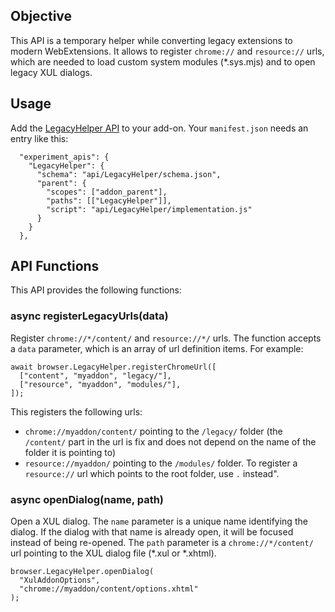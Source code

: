 ## Objective

This API is a temporary helper while converting legacy extensions to modern WebExtensions. It allows to register `chrome://` and `resource://` urls, which are needed to load custom system modules (*.sys.mjs) and to open legacy XUL dialogs.

## Usage

Add the [LegacyHelper API](https://github.com/thunderbird/webext-support/tree/master/experiments/LegacyHelper) to your add-on. Your `manifest.json` needs an entry like this:

```
  "experiment_apis": {
    "LegacyHelper": {
      "schema": "api/LegacyHelper/schema.json",
      "parent": {
        "scopes": ["addon_parent"],
        "paths": [["LegacyHelper"]],
        "script": "api/LegacyHelper/implementation.js"
      }
    }
  },
```

## API Functions

This API provides the following functions:

### async registerLegacyUrls(data)

Register `chrome://*/content/` and `resource://*/` urls. The function accepts a `data` parameter, which is an array of url definition items. For example:

```
await browser.LegacyHelper.registerChromeUrl([
  ["content", "myaddon", "legacy/"],
  ["resource", "myaddon", "modules/"],
]);
```

This registers the following urls:
* `chrome://myaddon/content/` pointing to the `/legacy/` folder (the `/content/` part in the url is fix and does not depend on the name of the folder it is pointing to)
* `resource://myaddon/` pointing to the `/modules/` folder. To register a `resource://` url which points to the root folder, use `.` instead".

### async openDialog(name, path)

Open a XUL dialog. The `name` parameter is a unique name identifying the dialog. If the dialog with that name is already open, it will be focused instead of being re-opened. The `path` parameter is a `chrome://*/content/` url pointing to the XUL dialog file (*.xul or *.xhtml).

```
browser.LegacyHelper.openDialog(
  "XulAddonOptions",
  "chrome://myaddon/content/options.xhtml"
);
```
